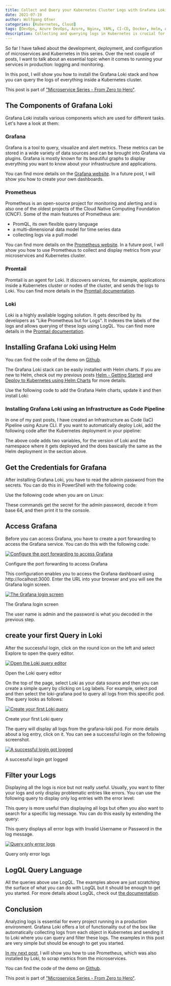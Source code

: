 ```yaml
---
title: Collect and Query your Kubernetes Cluster Logs with Grafana Loki
date: 2021-07-19
author: Wolfgang Ofner
categories: [Kubernetes, Cloud]
tags: [DevOps, Azure DevOps, Azure, Nginx, YAML, CI-CD, Docker, Helm, AKS, Kubernetes, Logging, Monitoring]
description: Collecting and querying logs in Kubernetes is crucial for important applications. Grafana Loki offers a great toolset to help you out.
---
```


So far I have talked about the development, deployment, and configuration of microservices and Kubernetes in this series. Over the next couple of posts, I want to talk about an essential topic when it comes to running your services in production: logging and monitoring.

In this post, I will show you how to install the Grafana Loki stack and how you can query the logs of everything inside a Kubernetes cluster.

This post is part of ["Microservice Series - From Zero to Hero"](/microservice-series-from-zero-to-hero).

## The Components of Grafana Loki 

Grafana Loki installs various components which are used for different tasks. Let's have a look at them:

### Grafana

Grafana is a tool to query, visualize and alert metrics. These metrics can be stored in a wide variety of data sources and can be brought into Grafana via plugins. Grafana is mostly known for its beautiful graphs to display everything you want to know about your infrastructure and applications. 

You can find more details on the <a href="https://grafana.com" target="_blank" rel="noopener noreferrer">Grafana website</a>. In a future post, I will show you how to create your own dashboards.

### Prometheus

Prometheus is an open-source project for monitoring and alerting and is also one of the oldest projects of the Cloud Native Computing Foundation (CNCF). Some of the main features of Prometheus are:

- PromQL, its own flexible query language
- a multi-dimensional data model for time series data
- collecting logs via a pull model

You can find more details on the <a href="https://prometheus.io" target="_blank" rel="noopener noreferrer">Prometheus website</a>. In a future post, I will show you how to use Prometheus to collect and display metrics from your microservices and Kubernetes cluster. 

### Promtail

Promtail is an agent for Loki. It discovers services, for example, applications inside a Kubernetes cluster or nodes of the cluster, and sends the logs to Loki. You can find more details in the <a href="https://grafana.com/docs/loki/latest/clients/promtail" target="_blank" rel="noopener noreferrer">Promtail documentation</a>. 

### Loki

Loki is a highly available logging solution. It gets described by its developers as "Like Prometheus but for Logs". It indexes the labels of the logs and allows querying of these logs using LogQL. You can find more details in the <a href="https://grafana.com/docs/loki/latest" target="_blank" rel="noopener noreferrer">Promtail documentation</a>. 

## Installing Grafana Loki using Helm

You can find the code of the demo on <a href="https://github.com/WolfgangOfner/MicroserviceDemo" target="_blank" rel="noopener noreferrer">Github</a>.

The Grafana Loki stack can be easily installed with Helm charts. If you are new to Helm, check out my previous posts [Helm - Getting Started](/helm-getting-started) and [Deploy to Kubernetes using Helm Charts](/deploy-kubernetes-using-helm) for more details.

Use the following code to add the Grafana Helm charts, update it and then install Loki:

<script src="https://gist.github.com/WolfgangOfner/07bfab1dd2005f8974bbfb6c3229036e.js"></script>

### Installing Grafana Loki using an Infrastructure as Code Pipeline

In one of my past posts, I have created an Infrastructure as Code (IaC) Pipeline using Azure CLI. If you want to automatically deploy Loki, add the following code after the Kubernetes deployment in your pipeline:

<script src="https://gist.github.com/WolfgangOfner/2ef1d3a14d28857ace28aaee7e327215.js"></script>

The above code adds two variables, for the version of Loki and the namespace where it gets deployed and the does basically the same as the Helm deployment in the section above.

## Get the Credentials for Grafana

After installing Grafana Loki, you have to read the admin password from the secrets. You can do this in PowerShell with the following code:

<script src="https://gist.github.com/WolfgangOfner/7dea1e79d687b63e316f63e9108a9c21.js"></script>

Use the following code when you are on Linux:

<script src="https://gist.github.com/WolfgangOfner/5151b8b96532a0557f38a77ac0abec0e.js"></script>

These commands get the secret for the admin password, decode it from base 64, and then print it to the console.

## Access Grafana

Before you can access Grafana, you have to create a port forwarding to access the Grafana service. You can do this with the following code:

<script src="https://gist.github.com/WolfgangOfner/1fab1cdfaf15e436d1bdf526402aeb59.js"></script>

<div class="col-12 col-sm-10 aligncenter">
  <a href="/assets/img/posts/2021/07/Configure-the-port-forwarding-to-access-Grafana.jpg"><img loading="lazy" src="/assets/img/posts/2021/07/Configure-the-port-forwarding-to-access-Grafana.jpg" alt="Configure the port forwarding to access Grafana" /></a>
  
  <p>
   Configure the port forwarding to access Grafana
  </p>
</div>

This configuration enables you to access the Grafana dashboard using http://localhost:3000. Enter the URL into your browser and you will see the Grafana login screen.

<div class="col-12 col-sm-10 aligncenter">
  <a href="/assets/img/posts/2021/07/The-Grafana-login-screen.jpg"><img loading="lazy" src="/assets/img/posts/2021/07/The-Grafana-login-screen.jpg" alt="The Grafana login screen" /></a>
  
  <p>
   The Grafana login screen
  </p>
</div>

The user name is admin and the password is what you decoded in the previous step.

## create your first Query in Loki

After the successful login, click on the round icon on the left and select Explore to open the query editor.

<div class="col-12 col-sm-10 aligncenter">
  <a href="/assets/img/posts/2021/07/Open-the-Loki-query-editor.jpg"><img loading="lazy" src="/assets/img/posts/2021/07/Open-the-Loki-query-editor.jpg" alt="Open the Loki query editor" /></a>
  
  <p>
   Open the Loki query editor
  </p>
</div>

On the top of the page, select Loki as your data source and then you can create a simple query by clicking on Log labels. For example, select pod and then select the loki-grafana pod to query all logs from this specific pod. The query looks as follows:

<script src="https://gist.github.com/WolfgangOfner/600e68f46638ff0190579ec53e727740.js"></script>

<div class="col-12 col-sm-10 aligncenter">
  <a href="/assets/img/posts/2021/07/Create-your-first-Loki-query.jpg"><img loading="lazy" src="/assets/img/posts/2021/07/Create-your-first-Loki-query.jpg" alt="Create your first Loki query" /></a>
  
  <p>
   Create your first Loki query
  </p>
</div>

The query will display all logs from the grafana-loki pod. For more details about a log entry, click on it. You can see a successful login on the following screenshot.

<div class="col-12 col-sm-10 aligncenter">
  <a href="/assets/img/posts/2021/07/A-successful-login-got-logged.jpg"><img loading="lazy" src="/assets/img/posts/2021/07/A-successful-login-got-logged.jpg" alt="A successful login got logged" /></a>
  
  <p>
   A successful login got logged
  </p>
</div>

## Filter your Logs

Displaying all the logs is nice but not really useful. Usually, you want to filter your logs and only display problematic entries like errors. You can use the following query to display only log entries with the error level:

<script src="https://gist.github.com/WolfgangOfner/2d5235bfeaa93ed5af16507caa398fa2.js"></script>

This query is more useful than displaying all logs but often you also want to search for a specific log message. You can do this easily by extending the query:

<script src="https://gist.github.com/WolfgangOfner/eaa4a122729322fdccebac6a78b3825f.js"></script>

This query displays all error logs with Invalid Username or Password in the log message.

<div class="col-12 col-sm-10 aligncenter">
  <a href="/assets/img/posts/2021/07/Query-only-error-logs.jpg"><img loading="lazy" src="/assets/img/posts/2021/07/Query-only-xcerror-logs.jpg" alt="Query only error logs" /></a>
  
  <p>
   Query only error logs
  </p>
</div>

## LogQL Query Language

All the queries above use LogQL. The examples above are just scratching the surface of what you can do with LogQL but it should be enough to get you started. For more details about LogQL, check out <a href="https://grafana.com/docs/loki/latest/logql" target="_blank" rel="noopener noreferrer">the documentation</a>.

## Conclusion

Analyzing logs is essential for every project running in a production environment. Grafana Loki offers a lot of functionality out of the box like automatically collecting logs from each object in Kubernetes and sending it to Loki where you can query and filter these logs. The examples in this post are very simple but should be enough to get you started. 

[In my next post](/monitor-net-microservices-with-prometheus), I will show you how to use Prometheus, which was also installed by Loki, to scrap metrics from the microservices.

You can find the code of the demo on <a href="https://github.com/WolfgangOfner/MicroserviceDemo" target="_blank" rel="noopener noreferrer">Github</a>.

This post is part of ["Microservice Series - From Zero to Hero"](/microservice-series-from-zero-to-hero).